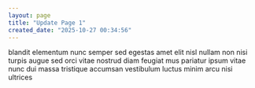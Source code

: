 ```yaml
---
layout: page
title: "Update Page 1"
created_date: "2025-10-27 00:34:56"
---
```


blandit elementum nunc semper sed egestas amet elit nisl nullam non nisi turpis augue sed orci vitae nostrud diam feugiat mus pariatur ipsum vitae nunc dui massa tristique accumsan vestibulum luctus minim arcu nisi ultrices 
